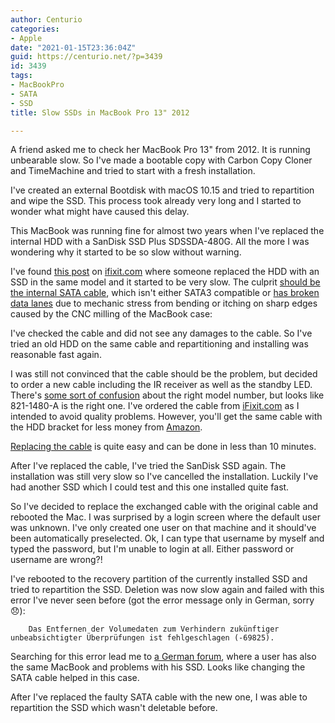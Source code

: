 ```yaml
---
author: Centurio
categories:
- Apple
date: "2021-01-15T23:36:04Z"
guid: https://centurio.net/?p=3439
id: 3439
tags:
- MacBookPro
- SATA
- SSD
title: Slow SSDs in MacBook Pro 13" 2012

---
```

A friend asked me to check her MacBook Pro 13" from 2012. It is running unbearable slow. So I've made a bootable copy with Carbon Copy Cloner and TimeMachine and tried to start with a fresh installation.

I've created an external Bootdisk with macOS 10.15 and tried to repartition and wipe the SSD. This process took already very long and I started to wonder what might have caused this delay.

This MacBook was running fine for almost two years when I've replaced the internal HDD with a SanDisk SSD Plus SDSSDA-480G. All the more I was wondering why it started to be so slow without warning.

I've found [this post](https://www.ifixit.com/Answers/View/519420/MacBook+is+slow+after+upgrading+to+SSD) on [ifixit.com](https://www.ifixit.com/Answers/View/236761/SSD+Became+Very+Slow) where someone replaced the HDD with an SSD in the same model and it started to be very slow. The culprit [should be the internal SATA cable](https://apple.stackexchange.com/questions/177603/ridiculously-slow-macbook-pro), which isn't either SATA3 compatible or [has broken data lanes](https://boards.rossmanngroup.com/threads/why-the-821-1480-and-821-2049-hard-drive-cables-die.17992/) due to mechanic stress from bending or itching on sharp edges caused by the CNC milling of the MacBook case:

I've checked the cable and did not see any damages to the cable. So I've tried an old HDD on the same cable and repartitioning and installing was reasonable fast again.

I was still not convinced that the cable should be the problem, but decided to order a new cable including the IR receiver as well as the standby LED. There's [some sort of confusion](https://www.ifixit.com/Answers/View/467903/Latest+Version+HDD+SATA+Cable+Replacement+13%22) about the right model number, but looks like 821-1480-A is the right one. I've ordered the cable from [iFixit.com](https://store.ifixit.de/products/macbook-pro-13-unibody-mid-2012-hard-drive-cable?variant=31817322725461) as I intended to avoid quality problems. However, you'll get the same cable with the HDD bracket for less money from [Amazon](https://www.ifixit.com/Answers/View/467903/Latest+Version+HDD+SATA+Cable+Replacement+13%22).

[Replacing the cable](https://www.ifixit.com/Guide/MacBook+Pro+13-Inch+Unibody+Mid+2012+Hard+Drive+Cable+Replacement/10379) is quite easy and can be done in less than 10 minutes.

After I've replaced the cable, I've tried the SanDisk SSD again. The installation was still very slow so I've cancelled the installation. Luckily I've had another SSD which I could test and this one installed quite fast.

So I've decided to replace the exchanged cable with the original cable and rebooted the Mac. I was surprised by a login screen where the default user was unknown. I've only created one user on that machine and it should've been automatically preselected. Ok, I can type that username by myself and typed the password, but I'm unable to login at all. Either password or username are wrong?!

I've rebooted to the recovery partition of the currently installed SSD and tried to repartition the SSD. Deletion was now slow again and failed with this error I've never seen before (got the error message only in German, sorry 😞):

```
    Das Entfernen der Volumedaten zum Verhindern zukünftiger unbeabsichtigter Überprüfungen ist fehlgeschlagen (-69825).
```

Searching for this error lead me to [a German forum](https://www.apfeltalk.de/community/threads/ssd-laesst-sich-nicht-formatieten-festplattendienstprogramm.507817/), where a user has also the same MacBook and problems with his SSD. Looks like changing the SATA cable helped in this case.

After I've replaced the faulty SATA cable with the new one, I was able to repartition the SSD which wasn't deletable before.